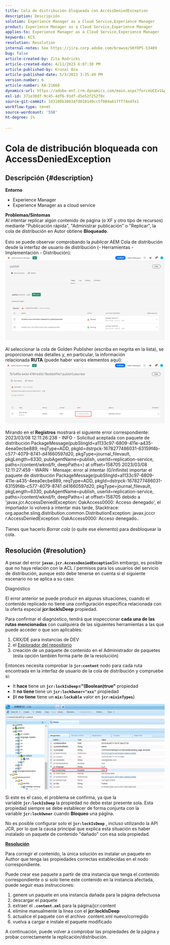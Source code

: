 ```yaml
---
title: Cola de distribución bloqueada con AccessDeniedException
description: Descripción
solution: Experience Manager as a Cloud Service,Experience Manager
product: Experience Manager as a Cloud Service,Experience Manager
applies-to: Experience Manager as a Cloud Service,Experience Manager
keywords: KCS
resolution: Resolution
internal-notes: See https://jira.corp.adobe.com/browse/SKYOPS-53409
bug: false
article-created-by: Zita Rodricks
article-created-date: 4/11/2023 6:07:30 PM
article-published-by: Krunal Oza
article-published-date: 5/3/2023 3:35:49 PM
version-number: 6
article-number: KA-21668
dynamics-url: https://adobe-ent.crm.dynamics.com/main.aspx?forceUCI=1&pagetype=entityrecord&etn=knowledgearticle&id=0e63beb4-93d8-ed11-a7c7-6045bd006079
exl-id: 371e30df-9c45-4df6-91df-d5e52f252f0c
source-git-commit: 1d3108b38634fd818149cc5f084a617ff74edfe1
workflow-type: tm+mt
source-wordcount: '558'
ht-degree: 1%

---
```


# Cola de distribución bloqueada con AccessDeniedException

## Descripción {#description}

<b>Entorno</b>
- Experience Manager
- Experience Manager as a cloud service



<b>Problemas/Síntomas</b><br>Al intentar replicar algún contenido de página (o XF y otro tipo de recursos) mediante &quot;Publicación rápida&quot;, &quot;Administrar publicación&quot; o &quot;Replicar&quot;, la cola de distribución en Autor obtiene <b>Bloqueado</b>.<br> <br>Esto se puede observar comprobando la *publicar* AEM Cola de distribución desde la interfaz de usuario de distribución (- Herramientas - Implementación - Distribución):<br>![](assets/___1863beb4-93d8-ed11-a7c7-6045bd006079___.png)<br> <br>Al seleccionar la cola de Golden Publisher (escriba en negrita en la lista), se proporcionan más detalles y, en particular, la información relacionada <b>RUTA</b> (puede haber varios elementos aquí):<br>![](assets/___2363beb4-93d8-ed11-a7c7-6045bd006079___.png)<br> <br>Mirando en el <b>Registros</b> mostrará el siguiente error correspondiente:<br>2023/03/08 12:11:26:238 - INFO - Solicitud aceptada con paquete de distribución PackageMessage(pubSlingId=a1133c97-6809-411e-a435-4eea0ecbe889, reqType=ADD, pkgId=dstrpck-1678277486031-63159f4b-c577-4079-8741-d41660597d20, pkgType=journal_filevault, pkgLength=6330, pubAgentName=publish, userId=replication-service, paths=/content/wknd/fr, deepPaths=) at offset=158705 2023/03/08 12:11:27:459 - WARN - Mensaje: error al intentar (0/infinite) importar el paquete de distribución PackageMessage(pubSlingId=a1133c97-6809-411e-a435-4eea0ecbe889, reqType=ADD, pkgId=dstrpck-1678277486031-63159f4b-c577-4079-8741 d41660597d20, pkgType=journal_filevault, pkgLength=6330, pubAgentName=publish, userId=replication-service, paths=/content/wknd/fr, deepPaths=) at offset=158705 debido a &#39;javax.jcr.AccessDeniedException: OakAccess0000: Acceso denegado&#39;, el importador lo volverá a intentar más tarde, Stacktrace: org.apache.sling.distribution.common.DistributionException: javax.jcccr r.AccessDeniedException: OakAccess0000: Acceso denegado..<br> <br>Tienes que hacerlo *Borrar cola* (o quite ese elemento) para desbloquear la cola.

## Resolución {#resolution}


A pesar del error <b>`javax.jcr.AccessDeniedException`</b>Sin embargo, es posible que no haya relación con la ACL / permisos para los usuarios del servicio de distribución, aunque esto debe tenerse en cuenta si el siguiente escenario no se aplica a su caso.



Diagnóstico

El error anterior se puede producir en algunas situaciones, cuando el contenido replicado no tiene una configuración específica relacionada con la oferta especial <b>jcr:lockIsDeep</b> propiedad.

Para confirmar el diagnóstico, tendrá que inspeccionar <b>cada una de las rutas mencionadas</b> con cualquiera de las siguientes herramientas a las que puede acceder o que son aplicables:

1. CRX/DE para instancias de DEV
2. el [Explorador del repositorio](https://experienceleague.adobe.com/docs/experience-manager-cloud-service/content/implementing/developer-tools/repository-browser.html?lang=es)
3. creación de un paquete de contenido en el Administrador de paquetes (esta opción también forma parte de la resolución)


Entonces necesita comprobar la <b>`jcr:content`</b> nodo para cada ruta encontrada en la interfaz de usuario de la cola de distribución y compruebe si:

- It <b>hace </b>tiene un <b>`jcr:lockIsDeep`=&quot;(Boolean)true&quot;</b> propiedad
- It <b>no tiene </b>tiene un <b>`jcr:lockOwner="xxx"`</b> propiedad
- <b>(</b>it <b>no tiene</b> tiene un <b>`mix:lockable`</b> valor en <b>`jcr:mixinTypes`</b>)


![](assets/e5fb7aa2-d8bd-ed11-83ff-6045bd0065b6.png)

Si este es el caso, el problema se confirma, ya que la variable <b>`jcr:lockIsDeep`</b> la propiedad no debe estar presente sola. Esta propiedad siempre se debe establecer de forma conjunta con la variable <b>`jcr:lockOwner`</b> cuando <b>Bloqueo</b> una página.

No es posible configurar solo el <b>`jcr:lockIsDeep`</b> , incluso utilizando la API JCR, por lo que la causa principal que explica esta situación es haber instalado un paquete de contenido &quot;dañado&quot; con esa sola propiedad.



<u><b>Resolución</b></u>

Para corregir el contenido, la única solución es instalar un paquete en Author que tenga las propiedades correctas establecidas en el nodo correspondiente.

Puede crear ese paquete a partir de otra instancia que tenga el contenido correspondiente o si solo tiene este contenido en la instancia afectada, puede seguir esas instrucciones:

1. genere un paquete en una instancia dañada para la página defectuosa
2. descargar el paquete
3. extraer el <b>`.content.xml`</b> para la página/jcr:content
4. elimine manualmente la línea con el <b>jcr:lockIsDeep</b>
5. actualice el paquete con el archivo .content.xml nuevo/corregido
6. vuelva a cargar e instale el paquete modificado


A continuación, puede volver a comprobar las propiedades de la página y probar correctamente la replicación/distribución.
